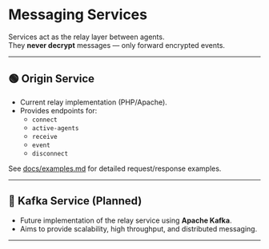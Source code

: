 # Messaging Services

Services act as the relay layer between agents.  
They **never decrypt** messages — only forward encrypted events.

---

## 🟢 Origin Service
- Current relay implementation (PHP/Apache).  
- Provides endpoints for:
  - `connect`  
  - `active-agents`  
  - `receive`  
  - `event`  
  - `disconnect`  

See [docs/examples.md](../docs/examples.md) for detailed request/response examples.

---

## 🔮 Kafka Service (Planned)
- Future implementation of the relay service using **Apache Kafka**.  
- Aims to provide scalability, high throughput, and distributed messaging.  

---
